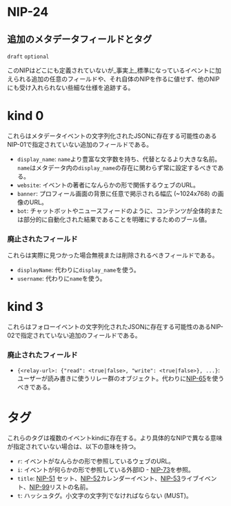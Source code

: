 NIP-24
======

追加のメタデータフィールドとタグ
------------------------------

`draft` `optional`

このNIPはどこにも定義されていないが_事実上_標準になっているイベントに加えられる追加の任意のフィールドや、それ自体のNIPを作るに値せず、他のNIPにも受け入れられない些細な仕様を追跡する。

kind 0
======

これらはメタデータイベントの文字列化されたJSONに存在する可能性のあるNIP-01で指定されていない追加のフィールドである。

  - `display_name`: `name`より豊富な文字数を持ち、代替となるより大きな名前。`name`はメタデータ内の`display_name`の存在に関わらず常に設定するべきである。
  - `website`: イベントの著者になんらかの形で関係するウェブのURL。
  - `banner`: プロフィール画面の背景に任意で掲示される幅広 (~1024x768) の画像のURL。
  - `bot`: チャットボットやニュースフィードのように、コンテンツが全体的または部分的に自動化された結果であることを明確にするためのブール値。

### 廃止されたフィールド

これらは実際に見つかった場合無視または削除されるべきフィールドである。

  - `displayName`: 代わりに`display_name`を使う。
  - `username`: 代わりに`name`を使う。

kind 3
======

これらはフォローイベントの文字列化されたJSONに存在する可能性のあるNIP-02で指定されていない追加のフィールドである。

### 廃止されたフィールド

  - `{<relay-url>: {"read": <true|false>, "write": <true|false>}, ...}`: ユーザーが読み書きに使うリレー群のオブジェクト。代わりに[NIP-65](65.md)を使うべきである。

タグ
====

これらのタグは複数のイベントkindに存在する。より具体的なNIPで異なる意味が指定されていない場合は、以下の意味を持つ。

  - `r`: イベントがなんらかの形で参照しているウェブのURL。
  - `i`: イベントが何らかの形で参照している外部ID - [NIP-73](73.md)を参照。
  - `title`: [NIP-51](51.md) セット、[NIP-52](52.md)カレンダーイベント、[NIP-53](53.md)ライブイベント、[NIP-99](99.md)リストの名前。
  - `t`: ハッシュタグ。小文字の文字列でなければならない (MUST)。
